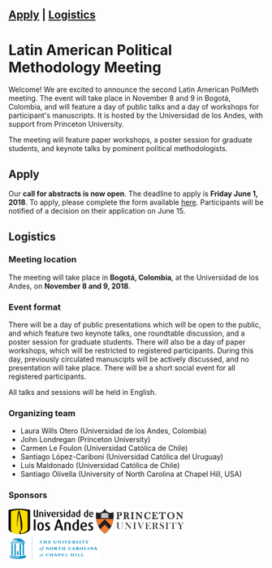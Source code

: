 <a href="#apply">Apply</a> | <a href="#logistics">Logistics</a>
---
# Latin American Political Methodology Meeting


Welcome! We are excited to announce the second Latin American PolMeth meeting. The event will take place in November 8 and 9 in Bogotá, Colombia, and will feature a day of public talks and a day of workshops for participant's manuscripts. It is hosted by the Universidad de los Andes, with support from Princeton University. 

The meeting will feature paper workshops, a poster session for graduate students, and keynote talks by pominent political methodologists. 

## Apply

Our **call for abstracts is now open**. The deadline to apply is **Friday June 1, 2018**. To apply, please complete the form available [here](http://bit.ly/2I1C8qH). Participants will be notified of a decision on their application on June 15. 


## Logistics

### Meeting location
The meeting will take place in **Bogotá, Colombia**, at the Universidad de los Andes, on **November 8 and 9, 2018**. 

### Event format
There will be a day of public presentations which will be open to the public, and which feature two keynote talks, one roundtable discussion, and a poster session for graduate students. There will also be a day of paper workshops, which will be restricted to registered participants. During this day, previously circulated manuscipts will be actively discussed, and no presentation will take place. There will be a short social event for all registered participants. 

All talks and sessions will be held in English.



### Organizing team

- Laura Wills Otero (Universidad de los Andes, Colombia)
- John Londregan (Princeton University)
- Carmen Le Foulon (Universidad Católica de Chile)
- Santiago López-Cariboni (Universidad Católica del Uruguay)
- Luis Maldonado (Universidad Católica de Chile)
- Santiago Olivella (University of North Carolina at Chapel Hill, USA)

### Sponsors

<img src="uniandes.png" alt="Universidad de los Andes" height="50"> <img src="princeton.jpg" alt="Princeton University" height="50"> <img src="unc.jpg" alt="University of North Carolina at Chapel Hill" height="50">



